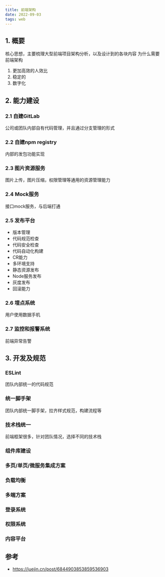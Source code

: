 ```yaml
---
title: 前端架构
date: 2022-09-03
tags: web
---
```


## 1. 概要
核心思想，主要梳理大型前端项目架构分析，以及设计到的各块内容
为什么需要前端架构

1. 更加高效的人效比
2. 稳定的
3. 数字化
## 2. 能力建设
### 2.1 自建GitLab
公司或团队内部自有代码管理，并且通过分支管理的形式
### 2.2 自建npm registry
内部的发包功能实现
### 2.3 图片资源服务
图片上传，图片压缩，权限管理等通用的资源管理能力
### 2.4 Mock服务
接口mock服务，与后端打通

### 2.5 发布平台

- 版本管理
- 代码规范检查
- 代码安全检查
- 代码自动化构建
- CR能力
- 多环境支持
- 静态资源发布
- Node服务发布
- 灰度发布
- 回滚能力
### 2.6 埋点系统
用户使用数据手机
### 2.7 监控和报警系统
前端异常告警

## 3. 开发及规范
### ESLint
团队内部统一的代码规范
### 统一脚手架
团队内部统一脚手架，拉齐样式规范，构建流程等
### 技术栈统一
前端框架很多，针对团队情况，选择不同的技术栈
### 组件库建设
### 多页/单页/微服务集成方案
### 负载均衡
### 多端方案
### 登录系统
### 权限系统
### 内容平台



 
## 参考
* https://juejin.cn/post/6844903853859536903